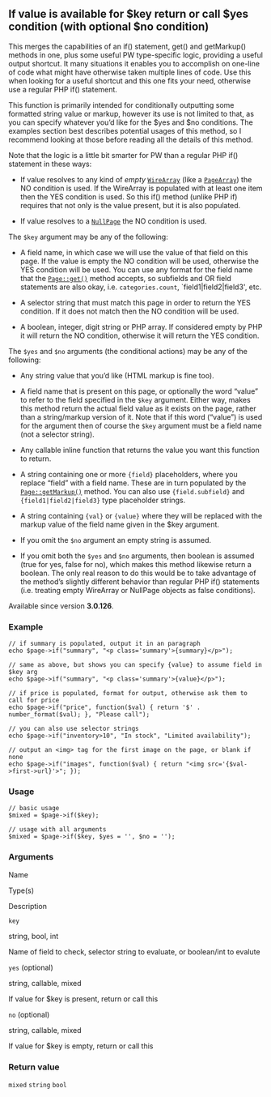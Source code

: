 If value is available for $key return or call $yes condition (with optional $no condition)
------------------------------------------------------------------------------------------

This merges the capabilities of an if() statement, get() and getMarkup() methods in one, plus some useful PW type-specific logic, providing a useful output shortcut. It many situations it enables you to accomplish on one-line of code what might have otherwise taken multiple lines of code. Use this when looking for a useful shortcut and this one fits your need, otherwise use a regular PHP if() statement.

This function is primarily intended for conditionally outputting some formatted string value or markup, however its use is not limited to that, as you can specify whatever you’d like for the $yes and $no conditions. The examples section best describes potential usages of this method, so I recommend looking at those before reading all the details of this method.

Note that the logic is a little bit smarter for PW than a regular PHP if() statement in these ways:

*   If value resolves to any kind of _empty_ [`WireArray`](/api/ref/wire-array/) (like a [`PageArray`](/api/ref/page-array/)) the NO condition is used. If the WireArray is populated with at least one item then the YES condition is used. So this if() method (unlike PHP if) requires that not only is the value present, but it is also populated.
    
*   If value resolves to a [`NullPage`](/api/ref/null-page/) the NO condition is used.
    

The `$key` argument may be any of the following:

*   A field name, in which case we will use the value of that field on this page. If the value is empty the NO condition will be used, otherwise the YES condition will be used. You can use any format for the field name that the [`Page::get()`](/api/ref/page/get/) method accepts, so subfields and OR field statements are also okay, i.e. `categories.count`, \`field1|field2|field3', etc.
    
*   A selector string that must match this page in order to return the YES condition. If it does not match then the NO condition will be used.
    
*   A boolean, integer, digit string or PHP array. If considered empty by PHP it will return the NO condition, otherwise it will return the YES condition.
    

The `$yes` and `$no` arguments (the conditional actions) may be any of the following:

*   Any string value that you’d like (HTML markup is fine too).
    
*   A field name that is present on this page, or optionally the word “value” to refer to the field specified in the `$key` argument. Either way, makes this method return the actual field value as it exists on the page, rather than a string/markup version of it. Note that if this word (“value”) is used for the argument then of course the `$key` argument must be a field name (not a selector string).
    
*   Any callable inline function that returns the value you want this function to return.
    
*   A string containing one or more `{field}` placeholders, where you replace “field” with a field name. These are in turn populated by the [`Page::getMarkup()`](/api/ref/page/get-markup/) method. You can also use `{field.subfield}` and `{field1|field2|field3}` type placeholder strings.
    
*   A string containing `{val}` or `{value}` where they will be replaced with the markup value of the field name given in the $key argument.
    
*   If you omit the `$no` argument an empty string is assumed.
    
*   If you omit both the `$yes` and `$no` arguments, then boolean is assumed (true for yes, false for no), which makes this method likewise return a boolean. The only real reason to do this would be to take advantage of the method’s slightly different behavior than regular PHP if() statements (i.e. treating empty WireArray or NullPage objects as false conditions).
    

Available since version **3.0.126**.

### Example

    // if summary is populated, output it in an paragraph
    echo $page->if("summary", "<p class='summary'>{summary}</p>");
    
    // same as above, but shows you can specify {value} to assume field in $key arg
    echo $page->if("summary", "<p class='summary'>{value}</p>");
    
    // if price is populated, format for output, otherwise ask them to call for price
    echo $page->if("price", function($val) { return '$' . number_format($val); }, "Please call");
    
    // you can also use selector strings
    echo $page->if("inventory>10", "In stock", "Limited availability");
    
    // output an <img> tag for the first image on the page, or blank if none
    echo $page->if("images", function($val) { return "<img src='{$val->first->url}'>"; });

### Usage

    // basic usage
    $mixed = $page->if($key);
    
    // usage with all arguments
    $mixed = $page->if($key, $yes = '', $no = '');

### Arguments

Name

Type(s)

Description

`key`

string, bool, int

Name of field to check, selector string to evaluate, or boolean/int to evalute

`yes` (optional)

string, callable, mixed

If value for $key is present, return or call this

`no` (optional)

string, callable, mixed

If value for $key is empty, return or call this

### Return value

`mixed` `string` `bool`

